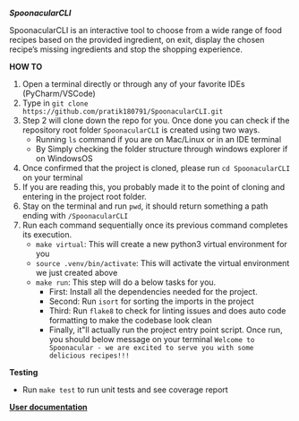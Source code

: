 ***SpoonacularCLI***

SpoonacularCLI is an interactive tool to choose from a wide range of food recipes based on the provided ingredient, on exit, display the chosen recipe’s missing ingredients and stop the shopping experience.


**HOW TO**
1. Open a terminal directly or through any of your favorite IDEs (PyCharm/VSCode)
2. Type in `git clone https://github.com/pratik180791/SpoonacularCLI.git`
3. Step 2 will clone down the repo for you. Once done you can check if the repository root folder `SpoonacularCLI` is created using two ways.
   * Running `ls` command if you are on Mac/Linux or in an IDE terminal
   * By Simply checking the folder structure through windows explorer if on WindowsOS
4. Once confirmed that the project is cloned, please run `cd SpoonacularCLI` on your terminal 
5. If you are reading this, you probably made it to the point of cloning and entering in the project root folder.
6. Stay on the terminal and run `pwd`, it should return something a path ending with `/SpoonacularCLI`
7. Run each command sequentially once its previous command completes its execution.
    *   `make virtual`: This will create a new python3 virtual environment for you
    *   `source .venv/bin/activate`: This will activate the virtual environment we just created above
    *   `make run`: This step will do a below tasks for you. 
        *  First: Install all the dependencies needed for the project. 
        *  Second: Run `isort` for sorting the imports in the project 
        *  Third: Run `flake8` to check for linting issues and does auto code formatting to make the codebase look clean
        *  Finally, it"ll actually run the project entry point script. Once run, you should below message on your terminal 
           `Welcome to Spoonacular - we are excited to serve you with some delicious recipes!!!`
        

**Testing**
   * Run `make test` to run unit tests and see coverage report

**[User documentation](https://github.com/pratik180791/SpoonacularCLI/blob/main/docs/SpoonacularCLI.pdf)**
